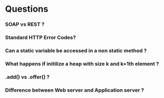 # Questions

### SOAP vs REST ?
### Standard HTTP Error Codes?
### Can a static variable be accessed in a non static method ?
### What happens if initilize a heap with size k and k+1th element ?
### .add() vs .offer() ? 
### Difference between Web server and Application server ?
